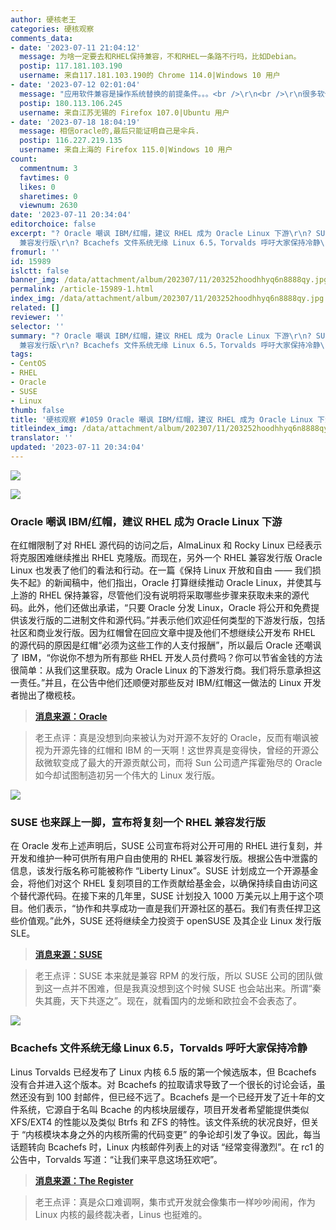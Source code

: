 ```yaml
---
author: 硬核老王
categories: 硬核观察
comments_data:
- date: '2023-07-11 21:04:12'
  message: 为啥一定要去和RHEL保持兼容，不和RHEL一条路不行吗，比如Debian。
  postip: 117.181.103.190
  username: 来自117.181.103.190的 Chrome 114.0|Windows 10 用户
- date: '2023-07-12 02:01:04'
  message: "应用软件兼容是操作系统替换的前提条件。。。<br />\r\n<br />\r\n很多软件是找不到原开发者进行修改适配的。。。"
  postip: 180.113.106.245
  username: 来自江苏无锡的 Firefox 107.0|Ubuntu 用户
- date: '2023-07-18 18:04:19'
  message: 相信oracle的,最后只能证明自己是伞兵.
  postip: 116.227.219.135
  username: 来自上海的 Firefox 115.0|Windows 10 用户
count:
  commentnum: 3
  favtimes: 0
  likes: 0
  sharetimes: 0
  viewnum: 2630
date: '2023-07-11 20:34:04'
editorchoice: false
excerpt: "? Oracle 嘲讽 IBM/红帽，建议 RHEL 成为 Oracle Linux 下游\r\n? SUSE 也来踩上一脚，宣布将复刻一个 RHEL
  兼容发行版\r\n? Bcachefs 文件系统无缘 Linux 6.5，Torvalds 呼吁大家保持冷静\r\n» \r\n»"
fromurl: ''
id: 15989
islctt: false
banner_img: /data/attachment/album/202307/11/203252hoodhhyq6n8888qy.jpg
permalink: /article-15989-1.html
index_img: /data/attachment/album/202307/11/203252hoodhhyq6n8888qy.jpg
related: []
reviewer: ''
selector: ''
summary: "? Oracle 嘲讽 IBM/红帽，建议 RHEL 成为 Oracle Linux 下游\r\n? SUSE 也来踩上一脚，宣布将复刻一个 RHEL
  兼容发行版\r\n? Bcachefs 文件系统无缘 Linux 6.5，Torvalds 呼吁大家保持冷静\r\n» \r\n»"
tags:
- CentOS
- RHEL
- Oracle
- SUSE
- Linux
thumb: false
title: '硬核观察 #1059 Oracle 嘲讽 IBM/红帽，建议 RHEL 成为 Oracle Linux 下游'
titleindex_img: /data/attachment/album/202307/11/203252hoodhhyq6n8888qy.jpg
translator: ''
updated: '2023-07-11 20:34:04'
---
```


![](/data/attachment/album/202307/11/203252hoodhhyq6n8888qy.jpg)


![](/data/attachment/album/202307/11/203304q62x4cnow64bc3mz.jpg)


### Oracle 嘲讽 IBM/红帽，建议 RHEL 成为 Oracle Linux 下游


在红帽限制了对 RHEL 源代码的访问之后，AlmaLinux 和 Rocky Linux 已经表示将克服困难继续推出 RHEL 克隆版。而现在，另外一个 RHEL 兼容发行版 Oracle Linux 也发表了他们的看法和行动。在一篇《保持 Linux 开放和自由 —— 我们损失不起》的新闻稿中，他们指出，Oracle 打算继续推动 Oracle Linux，并使其与上游的 RHEL 保持兼容，尽管他们没有说明将采取哪些步骤来获取未来的源代码。此外，他们还做出承诺，“只要 Oracle 分发 Linux，Oracle 将公开和免费提供该发行版的二进制文件和源代码。”并表示他们欢迎任何类型的下游发行版，包括社区和商业发行版。因为红帽曾在回应文章中提及他们不想继续公开发布 RHEL 的源代码的原因是红帽“必须为这些工作的人支付报酬”，所以最后 Oracle 还嘲讽了 IBM，“你说你不想为所有那些 RHEL 开发人员付费吗？你可以节省金钱的方法很简单：从我们这里获取。成为 Oracle Linux 的下游发行商。我们将乐意承担这一责任。”并且，在公告中他们还顺便对那些反对 IBM/红帽这一做法的 Linux 开发者抛出了橄榄枝。



> 
> **[消息来源：Oracle](https://www.oracle.com/news/announcement/blog/keep-linux-open-and-free-2023-07-10/)**
> 
> 
> 



> 
> 老王点评：真是没想到向来被认为对开源不友好的 Oracle，反而有嘲讽被视为开源先锋的红帽和 IBM 的一天啊！这世界真是变得快，曾经的开源公敌微软变成了最大的开源贡献公司，而将 Sun 公司遗产挥霍殆尽的 Oracle 如今却试图制造初另一个伟大的 Linux 发行版。
> 
> 
> 


![](/data/attachment/album/202307/11/203315mf7n0yoo7b3a88bf.jpg)


### SUSE 也来踩上一脚，宣布将复刻一个 RHEL 兼容发行版


在 Oracle 发布上述声明后，SUSE 公司宣布将对公开可用的 RHEL 进行复刻，并开发和维护一种可供所有用户自由使用的 RHEL 兼容发行版。根据公告中泄露的信息，该发行版名称可能被称作 “Liberty Linux”。SUSE 计划成立一个开源基金会，将他们对这个 RHEL 复刻项目的工作贡献给基金会，以确保持续自由访问这个替代源代码。在接下来的几年里，SUSE 计划投入 1000 万美元以上用于这个项目。他们表示，“协作和共享成功一直是我们开源社区的基石。我们有责任捍卫这些价值观。”此外，SUSE 还将继续全力投资于 openSUSE 及其企业 Linux 发行版 SLE。



> 
> **[消息来源：SUSE](https://www.suse.com/news/SUSE-Preserves-Choice-in-Enterprise-Linux/)**
> 
> 
> 



> 
> 老王点评：SUSE 本来就是兼容 RPM 的发行版，所以 SUSE 公司的团队做到这一点并不困难，但是我真没想到这个时候 SUSE 也会站出来。所谓“秦失其鹿，天下共逐之”。现在，就看国内的龙蜥和欧拉会不会表态了。
> 
> 
> 


![](/data/attachment/album/202307/11/203329ft7i6l77t6t3n9ih.jpg)


### Bcachefs 文件系统无缘 Linux 6.5，Torvalds 呼吁大家保持冷静


Linus Torvalds 已经发布了 Linux 内核 6.5 版的第一个候选版本，但 Bcachefs 没有合并进入这个版本。对 Bcachefs 的拉取请求导致了一个很长的讨论会话，虽然还没有到 100 封邮件，但已经不远了。Bcachefs 是一个已经开发了近十年的文件系统，它源自于名叫 Bcache 的内核块层缓存，项目开发者希望能提供类似 XFS/EXT4 的性能以及类似 Btrfs 和 ZFS 的特性。该文件系统的状况良好，但关于 “内核模块本身之外的内核所需的代码变更” 的争论却引发了争议。因此，每当话题转向 Bcachefs 时，Linux 内核邮件列表上的对话 “经常变得激烈”。在 rc1 的公告中，Torvalds 写道：“让我们来平息这场狂欢吧”。



> 
> **[消息来源：The Register](https://www.theregister.com/2023/07/10/linux_6_5_rc1_bcachefs/)**
> 
> 
> 



> 
> 老王点评：真是众口难调啊，集市式开发就会像集市一样吵吵闹闹，作为 Linux 内核的最终裁决者，Linus 也挺难的。
> 
> 
>